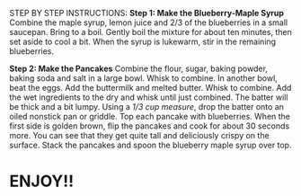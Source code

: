 STEP BY STEP INSTRUCTIONS:
**Step 1: Make the Blueberry-Maple Syrup**
Combine the maple syrup, lemon juice and 2/3 of the blueberries in a small saucepan.
Bring to a boil.
Gently boil the mixture for about ten minutes, then set aside to cool a bit. When the syrup is lukewarm, stir in the remaining blueberries.

**Step 2: Make the Pancakes**
Combine the flour, sugar, baking powder, baking soda and salt in a large bowl.
Whisk to combine.
In another bowl, beat the eggs.
Add the buttermilk and melted butter.
Whisk to combine.
Add the wet ingredients to the dry and whisk until just combined. The batter will be thick and a bit lumpy.
Using a *1/3 cup measure*, drop the batter onto an oiled nonstick pan or griddle.
Top each pancake with blueberries.
When the first side is golden brown, flip the pancakes and cook for about 30 seconds more. You can see that they get quite tall and deliciously crispy on the surface.
Stack the pancakes and spoon the blueberry maple syrup over top. 
# **ENJOY!!**<H1>








